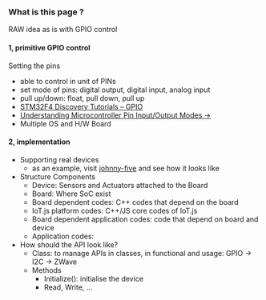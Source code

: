 ### What is this page ?
RAW idea as is with GPIO control

#### 1, primitive GPIO control
Setting the pins
* able to control in unit of PINs
* set mode of pins: digital output, digital input, analog input
* pull up/down: float, pull down, pull up
* [STM32F4 Discovery Tutorials – GPIO](http://armprogramming.com/stm32f4-discovery-tutorials-gpio/)
* [Understanding Microcontroller Pin Input/Output Modes ->](http://coactionos.com/embedded%20design%20tips/2013/10/21/Tips-Understanding-Microcontroller-Pin-Input-Output-Modes/)
* Multiple OS and H/W Board


#### 2, implementation
* Supporting real devices
   * as an example, visit [johnny-five](https://github.com/rwaldron/johnny-five) and see how it looks like
* Structure Components
   * Device: Sensors and Actuators attached to the Board
   * Board: Where SoC exist
   * Board dependent codes: C++ codes that depend on the board
   * IoT.js platform codes: C++/JS core codes of IoT.js
   * Board dependent application codes: code that depend on board and device
   * Application codes: 
* How should the API look like?
   * Class: to manage APIs in classes, in functional and usage: GPIO -> I2C -> ZWave
   * Methods
      * Initialize(): initialise the device
      * Read, Write, ...

     



